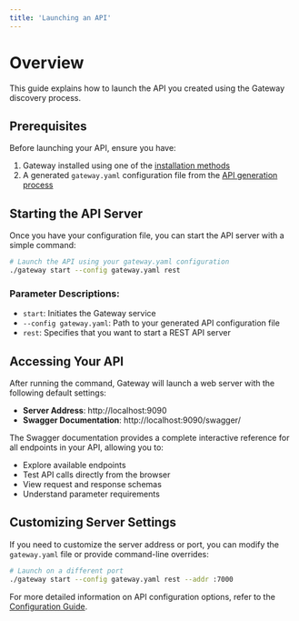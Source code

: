 ```yaml
---
title: 'Launching an API'
---
```


# Overview

This guide explains how to launch the API you created using the Gateway discovery process.

## Prerequisites

Before launching your API, ensure you have:

1. Gateway installed using one of the [installation methods](./installation.md)
2. A generated `gateway.yaml` configuration file from the [API generation process](./generating-api.md)

## Starting the API Server

Once you have your configuration file, you can start the API server with a simple command:

```bash
# Launch the API using your gateway.yaml configuration
./gateway start --config gateway.yaml rest
```

### Parameter Descriptions:

- `start`: Initiates the Gateway service
- `--config gateway.yaml`: Path to your generated API configuration file
- `rest`: Specifies that you want to start a REST API server

## Accessing Your API

After running the command, Gateway will launch a web server with the following default settings:

- **Server Address**: http://localhost:9090
- **Swagger Documentation**: http://localhost:9090/swagger/

The Swagger documentation provides a complete interactive reference for all endpoints in your API, allowing you to:

- Explore available endpoints
- Test API calls directly from the browser
- View request and response schemas
- Understand parameter requirements

## Customizing Server Settings

If you need to customize the server address or port, you can modify the `gateway.yaml` file or provide command-line overrides:

```bash
# Launch on a different port
./gateway start --config gateway.yaml rest --addr :7000

```

For more detailed information on API configuration options, refer to the [Configuration Guide](./configuration.md).
